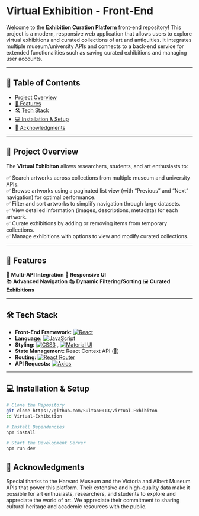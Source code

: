 # Virtual Exhibition - Front-End

Welcome to the **Exhibition Curation Platform** front-end repository! This project is a modern, responsive web application that allows users to explore virtual exhibitions and curated collections of art and antiquities. It integrates multiple museum/university APIs and connects to a back-end service for extended functionalities such as saving curated exhibitions and managing user accounts.

---

## 📜 Table of Contents

- [Project Overview](#project-overview)
- [🚀 Features](#features)
- [🛠 Tech Stack](#tech-stack)
- [💻 Installation & Setup](#installation--setup)
- [🎨 Acknowledgments](#acknowledgments)

---

## 🎨 Project Overview

The **Virtual Exhibiton** allows researchers, students, and art enthusiasts to:

✅ Search artworks across collections from multiple museum and university APIs.  
✅ Browse artworks using a paginated list view (with “Previous” and “Next” navigation) for optimal performance.  
✅ Filter and sort artworks to simplify navigation through large datasets.  
✅ View detailed information (images, descriptions, metadata) for each artwork.  
✅ Curate exhibitions by adding or removing items from temporary collections.  
✅ Manage exhibitions with options to view and modify curated collections.

---

## 🚀 Features

🔗 **Multi-API Integration**
📱 **Responsive UI**  
📚 **Advanced Navigation**
🎭 **Dynamic Filtering/Sorting**
🖼 **Curated Exhibitions**

---

## 🛠 Tech Stack

- **Front-End Framework:** [![React](https://img.shields.io/badge/React-20232A?style=for-the-badge&logo=react&logoColor=61DAFB)](https://reactjs.org/)
- **Language:** [![JavaScript](https://img.shields.io/badge/JavaScript-F7DF1E?style=for-the-badge&logo=javascript&logoColor=black)](https://www.javascript.com/)
- **Styling:** [![CSS3](https://img.shields.io/badge/CSS3-1572B6?style=for-the-badge&logo=css3&logoColor=white)](https://developer.mozilla.org/en-US/docs/Web/CSS) , [![Material UI](https://img.shields.io/badge/MUI-0081CB?style=for-the-badge&logo=material-ui&logoColor=white)](https://mui.com/)
- **State Management:** React Context API (🔄)
- **Routing:** [![React Router](https://img.shields.io/badge/React_Router-CA4245?style=for-the-badge&logo=react-router&logoColor=white)](https://reactrouter.com/)
- **API Requests:** [![Axios](https://img.shields.io/badge/Axios-5A29E4?style=for-the-badge&logo=axios&logoColor=white)](https://axios-http.com/)

---

## 💻 Installation & Setup

```bash
# Clone the Repository
git clone https://github.com/Sultan0013/Virtual-Exhibiton
cd Virtual-Exhibition

# Install Dependencies
npm install

# Start the Development Server
npm run dev
```

## 🎨 Acknowledgments

Special thanks to the Harvard Museum and the Victoria and Albert Museum APIs that power this platform. Their extensive and high-quality data make it possible for art enthusiasts, researchers, and students to explore and appreciate the world of art. We appreciate their commitment to sharing cultural heritage and academic resources with the public.
